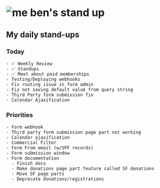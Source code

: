 # ![me](https://avatars2.githubusercontent.com/u/5232044?s=50&v=4) ben's stand up

## My daily stand-ups
 
### Today
   
    - ✅ Weekly Review
    - ✅ Standups
    - ✅ Meet about paid memberships
    - Testing/Deploying webhooks
    - Fix routing issue in form admin
    - Fix not saving default value from query string
    - Third Party form submission fix
    - Calendar Ajaxification
 
### Priorities 

    - Form webhook
    - Third party form submission page part not working
    - Calendar ajaxification
    - Commercial Filter
    - Form From email (w/SPF records)
    - Form submission window
    - Form documentation
      - Finish docs
      - Make donations page part feature called SF donations
      - Move SF page parts
      - Deprecate donations/registrations
      
